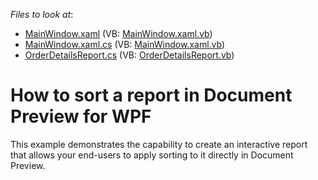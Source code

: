 <!-- default file list -->
*Files to look at*:

* [MainWindow.xaml](./CS/PreviewSortSample/MainWindow.xaml) (VB: [MainWindow.xaml.vb](./VB/PreviewSortSample/MainWindow.xaml.vb))
* [MainWindow.xaml.cs](./CS/PreviewSortSample/MainWindow.xaml.cs) (VB: [MainWindow.xaml.vb](./VB/PreviewSortSample/MainWindow.xaml.vb))
* [OrderDetailsReport.cs](./CS/PreviewSortSample/OrderDetailsReport.cs) (VB: [OrderDetailsReport.vb](./VB/PreviewSortSample/OrderDetailsReport.vb))
<!-- default file list end -->
# How to sort a report in Document Preview for WPF


<p>This example demonstrates the capability to create an interactive report that allows your end-users to apply sorting to it directly in Document Preview.</p><br />


<br/>



